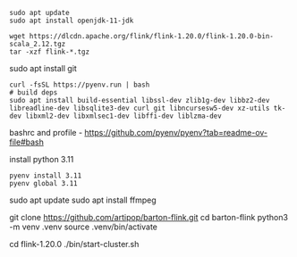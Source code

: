 ```shell
sudo apt update
sudo apt install openjdk-11-jdk
```

```shell
wget https://dlcdn.apache.org/flink/flink-1.20.0/flink-1.20.0-bin-scala_2.12.tgz
tar -xzf flink-*.tgz
```

sudo apt install git

```shell
curl -fsSL https://pyenv.run | bash
# build deps
sudo apt install build-essential libssl-dev zlib1g-dev libbz2-dev libreadline-dev libsqlite3-dev curl git libncursesw5-dev xz-utils tk-dev libxml2-dev libxmlsec1-dev libffi-dev liblzma-dev
```

bashrc and profile - https://github.com/pyenv/pyenv?tab=readme-ov-file#bash

install python 3.11
```shell
pyenv install 3.11
pyenv global 3.11
```

sudo apt update
sudo apt install ffmpeg

git clone https://github.com/artipop/barton-flink.git
cd barton-flink
python3 -m venv .venv
source .venv/bin/activate

cd flink-1.20.0
./bin/start-cluster.sh
